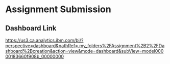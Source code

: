 # Assignment Submission

## Dashboard Link 
https://us3.ca.analytics.ibm.com/bi/?perspective=dashboard&pathRef=.my_folders%2FAssignment%2B2%2FDashboard%2Bcreation&action=view&mode=dashboard&subView=model00000183660f908b_00000000
